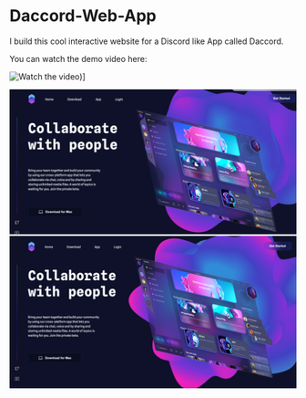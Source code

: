 # Daccord-Web-App

I build this cool interactive website for a Discord like App called Daccord. 

You can watch the demo video here:


![Watch the video](https://youtu.be/V2o8dUzNP-4))]



![Web1](images/Web1.png)
![Web2](images/Web2.png)

